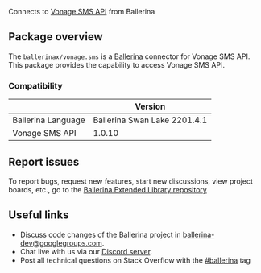 Connects to [Vonage SMS API](https://nexmo-api-specification.herokuapp.com/sms) from Ballerina

## Package overview
The `ballerinax/vonage.sms` is a [Ballerina](https://ballerina.io/) connector for Vonage SMS API.
This package provides the capability to access Vonage SMS API.

### Compatibility
|                               | Version                         |
|-------------------------------|---------------------------------|
| Ballerina Language            | Ballerina Swan Lake 2201.4.1      | 
| Vonage SMS API                | 1.0.10                          |

## Report issues
To report bugs, request new features, start new discussions, view project boards, etc., go to the [Ballerina Extended Library repository](https://github.com/ballerina-platform/ballerina-extended-library)

## Useful links
- Discuss code changes of the Ballerina project in [ballerina-dev@googlegroups.com](mailto:ballerina-dev@googlegroups.com).
- Chat live with us via our [Discord server](https://discord.gg/ballerinalang).
- Post all technical questions on Stack Overflow with the [#ballerina](https://stackoverflow.com/questions/tagged/ballerina) tag
